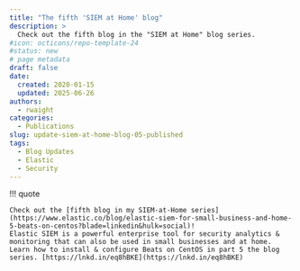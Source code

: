 ```yaml
---
title: "The fifth 'SIEM at Home' blog"
description: >
  Check out the fifth blog in the "SIEM at Home" blog series.
#icon: octicons/repo-template-24
#status: new
# page metadata
draft: false
date:
  created: 2020-01-15
  updated: 2025-06-26
authors:
  - rwaight
categories:
  - Publications
slug: update-siem-at-home-blog-05-published
tags:
  - Blog Updates
  - Elastic
  - Security
---
```


<!--- https://www.linkedin.com/posts/waight_elastic-siem-for-small-business-and-home-activity-6623316026232754177-HE9P?utm_source=share&utm_medium=member_desktop&rcm=ACoAAAax-g8BYMrLGPf5bJj2GY-2yGmSnbPhzzY --->

!!! quote

    Check out the [fifth blog in my SIEM-at-Home series](https://www.elastic.co/blog/elastic-siem-for-small-business-and-home-5-beats-on-centos?blade=linkedin&hulk=social)! 
    Elastic SIEM is a powerful enterprise tool for security analytics & monitoring that can also be used in small businesses and at home. 
    Learn how to install & configure Beats on CentOS in part 5 the blog series. [https://lnkd.in/eq8hBKE](https://lnkd.in/eq8hBKE)

<!--- https://www.elastic.co/blog/elastic-siem-for-small-business-and-home-5-beats-on-centos?blade=linkedin&hulk=social --->
<!--- https://www.elastic.co/blog/author/rob-waight --->
